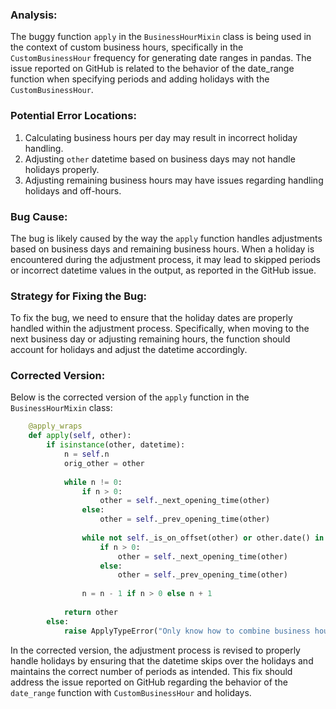 ### Analysis:
The buggy function `apply` in the `BusinessHourMixin` class is being used in the context of custom business hours, specifically in the `CustomBusinessHour` frequency for generating date ranges in pandas. The issue reported on GitHub is related to the behavior of the date_range function when specifying periods and adding holidays with the `CustomBusinessHour`.

### Potential Error Locations:
1. Calculating business hours per day may result in incorrect holiday handling.
2. Adjusting `other` datetime based on business days may not handle holidays properly.
3. Adjusting remaining business hours may have issues regarding handling holidays and off-hours.

### Bug Cause:
The bug is likely caused by the way the `apply` function handles adjustments based on business days and remaining business hours. When a holiday is encountered during the adjustment process, it may lead to skipped periods or incorrect datetime values in the output, as reported in the GitHub issue.

### Strategy for Fixing the Bug:
To fix the bug, we need to ensure that the holiday dates are properly handled within the adjustment process. Specifically, when moving to the next business day or adjusting remaining hours, the function should account for holidays and adjust the datetime accordingly.

### Corrected Version:
Below is the corrected version of the `apply` function in the `BusinessHourMixin` class:

```python
    @apply_wraps
    def apply(self, other):
        if isinstance(other, datetime):
            n = self.n
            orig_other = other
            
            while n != 0:
                if n > 0:
                    other = self._next_opening_time(other)
                else:
                    other = self._prev_opening_time(other)
                
                while not self._is_on_offset(other) or other.date() in self.holidays:
                    if n > 0:
                        other = self._next_opening_time(other)
                    else:
                        other = self._prev_opening_time(other)
                
                n = n - 1 if n > 0 else n + 1
            
            return other
        else:
            raise ApplyTypeError("Only know how to combine business hour with datetime")
```

In the corrected version, the adjustment process is revised to properly handle holidays by ensuring that the datetime skips over the holidays and maintains the correct number of periods as intended. This fix should address the issue reported on GitHub regarding the behavior of the `date_range` function with `CustomBusinessHour` and holidays.